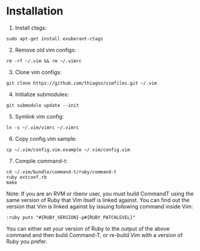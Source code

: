 # Installation

1. Install ctags:
  ```
  sudo apt-get install exuberant-ctags
  ```

2. Remove old vim configs:
  ```
  rm -rf ~/.vim && rm ~/.vimrc
  ```

3. Clone vim configs:
  ```
  git clone https://github.com/thiagov/vimfiles.git ~/.vim
  ```

4. Initialize submodules:
  ```
  git submodule update --init
  ```

5. Symlink vim config:
  ```
  ln -s ~/.vim/vimrc ~/.vimrc
  ```

6. Copy config.vim sample:
  ```
  cp ~/.vim/config.vim.example ~/.vim/config.vim
  ```

7. Compile command-t:
  ```
  cd ~/.vim/bundle/command-t/ruby/command-t
  ruby extconf.rb
  make
  ```
  Note: If you are an RVM or rbenv user, you must build CommandT using the same version of Ruby that Vim itself is linked against. You can find out the version that Vim is linked against by issuing following command inside Vim:
  ```
  :ruby puts "#{RUBY_VERSION}-p#{RUBY_PATCHLEVEL}"
  ```
  You can either set your version of Ruby to the output of the above command and then build Command-T, or re-build Vim with a version of Ruby you prefer.
